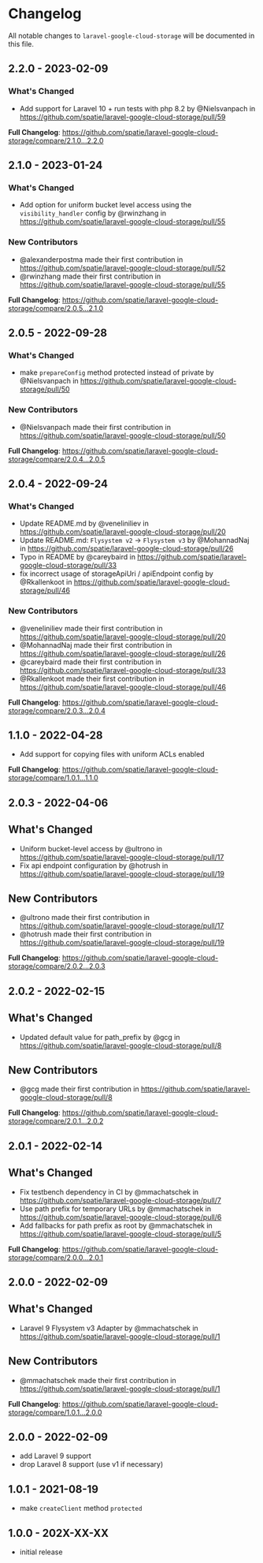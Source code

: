 # Changelog

All notable changes to `laravel-google-cloud-storage` will be documented in this file.

## 2.2.0 - 2023-02-09

### What's Changed

- Add support for Laravel 10 + run tests with php 8.2 by @Nielsvanpach in https://github.com/spatie/laravel-google-cloud-storage/pull/59

**Full Changelog**: https://github.com/spatie/laravel-google-cloud-storage/compare/2.1.0...2.2.0

## 2.1.0 - 2023-01-24

### What's Changed

- Add option for uniform bucket level access using the `visibility_handler` config by @rwinzhang in https://github.com/spatie/laravel-google-cloud-storage/pull/55

### New Contributors

- @alexanderpostma made their first contribution in https://github.com/spatie/laravel-google-cloud-storage/pull/52
- @rwinzhang made their first contribution in https://github.com/spatie/laravel-google-cloud-storage/pull/55

**Full Changelog**: https://github.com/spatie/laravel-google-cloud-storage/compare/2.0.5...2.1.0

## 2.0.5 - 2022-09-28

### What's Changed

- make `prepareConfig` method protected instead of private by @Nielsvanpach in https://github.com/spatie/laravel-google-cloud-storage/pull/50

### New Contributors

- @Nielsvanpach made their first contribution in https://github.com/spatie/laravel-google-cloud-storage/pull/50

**Full Changelog**: https://github.com/spatie/laravel-google-cloud-storage/compare/2.0.4...2.0.5

## 2.0.4 - 2022-09-24

### What's Changed

- Update README.md by @veneliniliev in https://github.com/spatie/laravel-google-cloud-storage/pull/20
- Update README.md: `Flysystem v2` -> `Flysystem v3` by @MohannadNaj in https://github.com/spatie/laravel-google-cloud-storage/pull/26
- Typo in README by @careybaird in https://github.com/spatie/laravel-google-cloud-storage/pull/33
- fix incorrect usage of storageApiUri / apiEndpoint config by @Rkallenkoot in https://github.com/spatie/laravel-google-cloud-storage/pull/46

### New Contributors

- @veneliniliev made their first contribution in https://github.com/spatie/laravel-google-cloud-storage/pull/20
- @MohannadNaj made their first contribution in https://github.com/spatie/laravel-google-cloud-storage/pull/26
- @careybaird made their first contribution in https://github.com/spatie/laravel-google-cloud-storage/pull/33
- @Rkallenkoot made their first contribution in https://github.com/spatie/laravel-google-cloud-storage/pull/46

**Full Changelog**: https://github.com/spatie/laravel-google-cloud-storage/compare/2.0.3...2.0.4

## 1.1.0 - 2022-04-28

- Add support for copying files with uniform ACLs enabled

**Full Changelog**: https://github.com/spatie/laravel-google-cloud-storage/compare/1.0.1...1.1.0

## 2.0.3 - 2022-04-06

## What's Changed

- Uniform bucket-level access by @ultrono in https://github.com/spatie/laravel-google-cloud-storage/pull/17
- Fix api endpoint configuration by @hotrush in https://github.com/spatie/laravel-google-cloud-storage/pull/19

## New Contributors

- @ultrono made their first contribution in https://github.com/spatie/laravel-google-cloud-storage/pull/17
- @hotrush made their first contribution in https://github.com/spatie/laravel-google-cloud-storage/pull/19

**Full Changelog**: https://github.com/spatie/laravel-google-cloud-storage/compare/2.0.2...2.0.3

## 2.0.2 - 2022-02-15

## What's Changed

- Updated default value for path_prefix by @gcg in https://github.com/spatie/laravel-google-cloud-storage/pull/8

## New Contributors

- @gcg made their first contribution in https://github.com/spatie/laravel-google-cloud-storage/pull/8

**Full Changelog**: https://github.com/spatie/laravel-google-cloud-storage/compare/2.0.1...2.0.2

## 2.0.1 - 2022-02-14

## What's Changed

- Fix testbench dependency in CI by @mmachatschek in https://github.com/spatie/laravel-google-cloud-storage/pull/7
- Use path prefix for temporary URLs by @mmachatschek in https://github.com/spatie/laravel-google-cloud-storage/pull/6
- Add fallbacks for path prefix as root by @mmachatschek in https://github.com/spatie/laravel-google-cloud-storage/pull/5

**Full Changelog**: https://github.com/spatie/laravel-google-cloud-storage/compare/2.0.0...2.0.1

## 2.0.0 - 2022-02-09

## What's Changed

- Laravel 9 Flysystem v3 Adapter by @mmachatschek in https://github.com/spatie/laravel-google-cloud-storage/pull/1

## New Contributors

- @mmachatschek made their first contribution in https://github.com/spatie/laravel-google-cloud-storage/pull/1

**Full Changelog**: https://github.com/spatie/laravel-google-cloud-storage/compare/1.0.1...2.0.0

## 2.0.0 - 2022-02-09

- add Laravel 9 support
- drop Laravel 8 support (use v1 if necessary)

## 1.0.1 - 2021-08-19

- make `createClient` method `protected`

## 1.0.0 - 202X-XX-XX

- initial release
